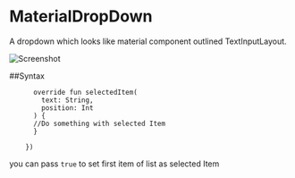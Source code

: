 # MaterialDropDown
A dropdown which looks like material component outlined TextInputLayout.

![Screenshot](https://media.giphy.com/media/9D5bX4rGGf3R4L0hzJ/giphy.gif)


##Syntax
```materialDropDownCountries.setList(list,object :MaterialDropDownListener{
      override fun selectedItem(
        text: String,
        position: Int
      ) {
      //Do something with selected Item
      }

    })
```
    
 you can pass ```true``` to set first item of list as selected Item
    
